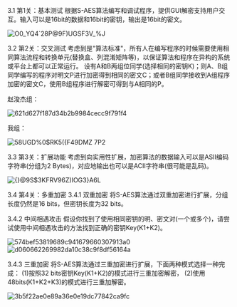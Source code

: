 3.1 第1关：基本测试
根据S-AES算法编写和调试程序，提供GUI解密支持用户交互。输入可以是16bit的数据和16bit的密钥，输出是16bit的密文。

![O0_YQ4`28P@9F)UGSF3V_%J](https://github.com/user-attachments/assets/079884d0-0e30-46f6-8c40-42760f7fdfa6)

3.2 第2关：交叉测试
考虑到是"算法标准"，所有人在编写程序的时候需要使用相同算法流程和转换单元(替换盒、列混淆矩阵等)，以保证算法和程序在异构的系统或平台上都可以正常运行。
设有A和B两组位同学(选择相同的密钥K)；则A、B组同学编写的程序对明文P进行加密得到相同的密文C；或者B组同学接收到A组程序加密的密文C，使用B组程序进行解密可得到与A相同的P。

赵浚杰组：

![621d627f187d34b2b9984cecc9f791f4](https://github.com/user-attachments/assets/61d1c474-5f74-44b0-a6e1-83c42f551005)

我组：

![58UGD%0$RK5({F49DMZ 7P2](https://github.com/user-attachments/assets/590a1a01-4161-4980-920d-a7632b759056)



3.3 第3关：扩展功能
考虑到向实用性扩展，加密算法的数据输入可以是ASII编码字符串(分组为2 Bytes)，对应地输出也可以是ACII字符串(很可能是乱码)。

![{}@9S$3KFRV96Z)IOG3}A6L](https://github.com/user-attachments/assets/cb013d79-b3c8-4e4e-8043-cfffedf5df27)


3.4 第4关：多重加密
3.4.1 双重加密
将S-AES算法通过双重加密进行扩展，分组长度仍然是16 bits，但密钥长度为32 bits。



3.4.2 中间相遇攻击
假设你找到了使用相同密钥的明、密文对(一个或多个)，请尝试使用中间相遇攻击的方法找到正确的密钥Key(K1+K2)。

![574bef53819689c941679660307913a0](https://github.com/user-attachments/assets/8d2b845a-869c-44fe-b23b-a6f87bd7b073)
![d060662269982da10c38c9f8df56164a](https://github.com/user-attachments/assets/1527130a-0ac2-4a1b-94cf-7935f333c1ec)



3.4.3 三重加密
将S-AES算法通过三重加密进行扩展，下面两种模式选择一种完成：
(1)按照32 bits密钥Key(K1+K2)的模式进行三重加密解密，
(2)使用48bits(K1+K2+K3)的模式进行三重加解密。

![3b5f22ae0e89a36e0e19dc77842ca9fc](https://github.com/user-attachments/assets/c3711bf5-93b1-4876-92dd-d6e6129b0ae4)


